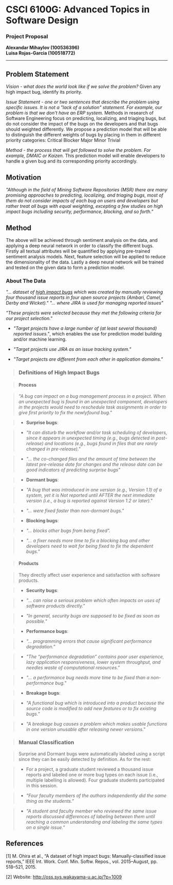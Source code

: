 # CSCI 6100G: Advanced Topics in Software Design

### Project Proposal 

**Alexandar Mihaylov (100536396)**<br>
**Luisa Rojas-Garcia (100518772)**

---

## Problem Statement
*Vision - what does the world look like if we solve the problem?*
Given any high impact bug, identify its priority.

*Issue Statement - one or two sentences that describe the problem using specific issues. It is not a "lack of a solution" statement. For example, our problem is that we don't have an ERP system.*
Methods in research of Software Engineering focus on predicting, localizing, and triaging bugs, but do not consider the impact of the bugs on the developers and that bugs should weighted differently. We propose a prediction model that will be able to distinguish the different weights of bugs by placing in them in different priority categories:
Critical
Blocker
Major
Minor
Trivial

*Method - the process that will get followed to solve the problem. For example, DMAIC or Kaizen.*
This prediction model will enable developers to handle a given bug and its corresponding priority accordingly. 

## Motivation

*"Although in the field of Mining Software Repositories (MSR) there are many promising approaches to predicting, localizing, and triaging bugs, most of them do not consider impacts of each bug on users and developers but rather treat all bugs with equal weighting, excepting a few studies on high impact bugs including security, performance, blocking, and so forth."*

## Method
The above will be achieved through sentiment analysis on the data, and applying a deep neural network in order to classify the different bugs.
Firstly all textual attributes will be quantified by applying pre-trained sentiment analysis models.
Next, feature selection will be applied to reduce the dimensionality of the data.
Lastly a deep neural network will be trained and tested on the given data to form a prediction model.

### About The Data

*"... dataset of <u>high impact bugs</u> which was created by manually reviewing four thousand issue reports in four open source projects (Ambari, Camel, Derby and Wicket)."* *"... where JIRA is used for managing reported issues"*

*"These projects were selected because they met the following criteria for our project selection."*

- *"Target projects have a large number of (at least several thousand) reported issues."*, which enables the use for prediction model building and/or machine learning.

- *"Target projects use JIRA as an issue tracking system."*

- *"Target projects are different from each other in application domains."*

> ### Definitions of High Impact Bugs 

> #### Process

> *"A bug can impact on a bug management process in a project. When an unexpected bug is found in an unexpected component, developers in the projects would need to reschedule task assignments in order to give first priority to fix the newlyfound bug."*

> - **Surprise bugs**:

>	- *"It can disturb the workflow and/or task scheduling of developers, since it appears in unexpected timing (e.g., bugs detected in post-release) and locations (e.g., bugs found in files that are rarely changed in pre-release)."*
	
>	- *"... the co-changed files and the amount of time between the latest pre-release date for changes and the release date can be good indicators of predicting surprise bugs"*

> - **Dormant bugs**: 
	
>	- *"A bug that was introduced in one version (e.g., Version 1.1) of a system, yet it is Not reported until AFTER the next immediate version (i.e., a bug is reported against Version 1.2 or later)."*
	
>	- *"... were fixed faster than non-dormant bugs."*
	
> - **Blocking bugs**: 

> 	- *"... blocks other bugs from being fixed".*
	
> 	- *"... a fixer needs more time to fix a blocking bug and other developers need to wait for being fixed to fix the dependent bugs."*

> #### Products

> They directly affect user experience and satisfaction with software products.

> - **Security bugs**:
	
> 	- *"... can raise a serious problem which often impacts on uses of software products directly."*
	
>	- *"In general, security bugs are supposed to be fixed as soon as possible."*
	
>- **Performance bugs**: 

>	- *"... programming errors that cause significant performance degradation."*

>	- *"The “performance degradation” contains poor user experience, lazy application responsiveness, lower system throughput, and needles waste of computational resources."*

>	- *"... a performance bug needs more time to be fixed than a non-performance bug."*

> - **Breakage bugs**:

>	- *"A functional bug which is introduced into a product because the source code is modified to add new features or to fix existing bugs."*

>	- *"A breakage bug causes a problem which makes usable functions in one version unusable after releasing newer versions."*

> ### Manual Classification

> Surprise and Dormant bugs were automatically labeled using a script since they can be easily detected by definition. As for the rest:

> - For a project, a graduate student reviewed a thousand issue reports and labeled one or more bug types on each issue (i.e., multiple labelling is allowed). Four graduate students participated in this session.

> - *"Four faculty members of the authors independently did the same thing as the students."*

> - *"A student and faculty member who reviewed the same issue reports discussed differences of labeling between them until reaching a common understanding and labeling the same types on a single issue."*

## References

[1] M. Ohira et al., “A dataset of high impact bugs: Manually-classified issue reports,” IEEE Int. Work. Conf. Min. Softw. Repos., vol. 2015–August, pp. 518–521, 2015.

[2] Website: http://oss.sys.wakayama-u.ac.jp/?p=1009
